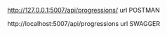 http://127.0.0.1:5007/api/progressions/ url POSTMAN

http://localhost:5007/api/progressions url SWAGGER
